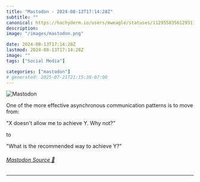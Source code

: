 ```yaml
---
title: "Mastodon - 2024-08-13T17:14:28Z"
subtitle: ""
canonical: https://hachyderm.io/users/mweagle/statuses/112955835612931147
description:
image: "/images/mastodon.png"

date: 2024-08-13T17:14:28Z
lastmod: 2024-08-13T17:14:28Z
image: ""
tags: ["Social Media"]

categories: ["mastodon"]
# generated: 2025-07-21T21:15:38-07:00
---
```

![Mastodon](/images/mastodon.png)

<p>One of the more effective asynchronous communication patterns is to move from:</p><p>&quot;X doesn&#39;t allow me to achieve Y. Why not?”</p><p>to</p><p>&quot;What is the recommended way to achieve Y?&quot;</p>


###### [Mastodon Source 🐘](https://hachyderm.io/@mweagle/112955835612931147)

___
